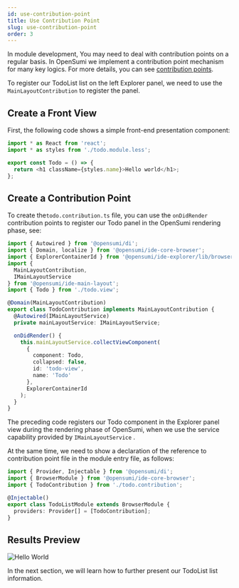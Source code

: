```yaml
---
id: use-contribution-point
title: Use Contribution Point
slug: use-contribution-point
order: 3
---
```


In module development, You may need to deal with contribution points on a regular basis. In OpenSumi we implement a contribution point mechanism for many key logics. For more details, you can see [contribution points](../basic-design/contribution-point).

To register our TodoList list on the left Explorer panel, we need to use the `MainLayoutContribution` to register the panel.

## Create a Front View

First, the following code shows a simple front-end presentation component:

```ts
import * as React from 'react';
import * as styles from './todo.module.less';

export const Todo = () => {
  return <h1 className={styles.name}>Hello world</h1>;
};
```

## Create a Contribution Point

To create the`todo.contribution.ts` file, you can use the `onDidRender` contribution points to register our Todo panel in the OpenSumi rendering phase, see:  

```ts
import { Autowired } from '@opensumi/di';
import { Domain, localize } from '@opensumi/ide-core-browser';
import { ExplorerContainerId } from '@opensumi/ide-explorer/lib/browser/explorer-contribution';
import {
  MainLayoutContribution,
  IMainLayoutService
} from '@opensumi/ide-main-layout';
import { Todo } from './todo.view';

@Domain(MainLayoutContribution)
export class TodoContribution implements MainLayoutContribution {
  @Autowired(IMainLayoutService)
  private mainLayoutService: IMainLayoutService;

  onDidRender() {
    this.mainLayoutService.collectViewComponent(
      {
        component: Todo,
        collapsed: false,
        id: 'todo-view',
        name: 'Todo'
      },
      ExplorerContainerId
    );
  }
}
```

The preceding code registers our Todo component in the Explorer panel view during the rendering phase of OpenSumi, when we use the service capability provided by  `IMainLayoutService` .  

At the same time, we need to show a declaration of the reference to contribution point file in the module entry file, as follows:

```ts
import { Provider, Injectable } from '@opensumi/di';
import { BrowserModule } from '@opensumi/ide-core-browser';
import { TodoContribution } from './todo.contribution';

@Injectable()
export class TodoListModule extends BrowserModule {
  providers: Provider[] = [TodoContribution];
}
```

## Results Preview  

![Hello World](https://img.alicdn.com/imgextra/i2/O1CN01l3ioLn1wWJr2kidlG_!!6000000006315-2-tps-2738-1810.png)

In the next section, we will learn how to further present our TodoList list information.  
